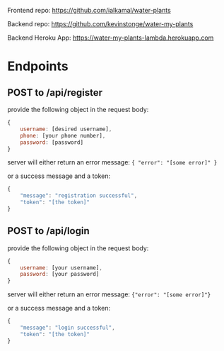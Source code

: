 Frontend repo: https://github.com/ialkamal/water-plants

Backend repo: https://github.com/kevinstonge/water-my-plants

Backend Heroku App: https://water-my-plants-lambda.herokuapp.com

# Endpoints

## POST to /api/register

provide the following object in the request body:

```javascript
{
    username: [desired username],
    phone: [your phone number],
    password: [password]
}
```

server will either return an error message:
`{ "error": "[some error]" }`

or a success message and a token:

```javascript
{
    "message": "registration successful",
    "token": "[the token]"
}
```

## POST to /api/login

provide the following object in the request body:

```javascript
{
    username: [your username],
    password: [your password]
}
```

server will either return an error message:
`{"error": "[some error]"}`

or a success message and a token:

```javascript
{
    "message": "login successful",
    "token": "[the token]"
}
```
